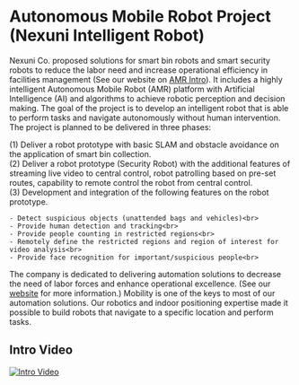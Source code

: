 # Autonomous Mobile Robot Project (Nexuni Intelligent Robot)
Nexuni Co. proposed solutions for smart bin robots and smart security robots to reduce the labor need and increase operational efficiency in facilities management (See our website on [AMR Intro](https://www.nexuni.com/TechPage/amr)). It includes a highly intelligent Autonomous Mobile Robot (AMR) platform with Artificial Intelligence (AI) and algorithms to achieve robotic perception and decision making. The goal of the project is to develop an intelligent robot that is able to perform tasks and navigate autonomously without human intervention.  
The project is planned to be delivered in three phases:

(1) Deliver a robot prototype with basic SLAM and obstacle avoidance on the application of smart bin collection. <br>
(2) Deliver a robot prototype (Security Robot) with the additional features of streaming live video to central control, robot patrolling based on pre-set routes, capability to remote control the robot from central control. <br>
(3) Development and integration of the following features on the robot prototype. <br>

	- Detect suspicious objects (unattended bags and vehicles)<br>
	- Provide human detection and tracking<br>
	- Provide people counting in restricted regions<br>
	- Remotely define the restricted regions and region of interest for video analysis<br>
	- Provide face recognition for important/suspicious people<br>

The company is dedicated to delivering automation solutions to decrease the need of labor forces and enhance operational excellence. (See our [website](www.nexuni.com) for more information.) Mobility is one of the keys to most of our automation solutions. Our robotics and indoor positioning expertise made it possible to build robots that navigate to a specific location and perform tasks.

## Intro Video
[![Intro Video](/asset/image/projects/amr_video.png)](https://youtu.be/nBb4edC-orQ)


